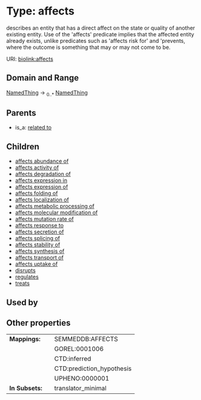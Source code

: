 
# Type: affects


describes an entity that has a direct affect on the state or quality of another existing entity. Use of the 'affects' predicate implies that the affected entity already exists, unlike predicates such as 'affects risk for' and 'prevents, where the outcome is something that may or may not come to be.

URI: [biolink:affects](https://w3id.org/biolink/vocab/affects)


## Domain and Range

[NamedThing](NamedThing.md) ->  <sub>0..*</sub> [NamedThing](NamedThing.md)

## Parents

 *  is_a: [related to](related_to.md)

## Children

 *  [affects abundance of](affects_abundance_of.md)
 *  [affects activity of](affects_activity_of.md)
 *  [affects degradation of](affects_degradation_of.md)
 *  [affects expression in](affects_expression_in.md)
 *  [affects expression of](affects_expression_of.md)
 *  [affects folding of](affects_folding_of.md)
 *  [affects localization of](affects_localization_of.md)
 *  [affects metabolic processing of](affects_metabolic_processing_of.md)
 *  [affects molecular modification of](affects_molecular_modification_of.md)
 *  [affects mutation rate of](affects_mutation_rate_of.md)
 *  [affects response to](affects_response_to.md)
 *  [affects secretion of](affects_secretion_of.md)
 *  [affects splicing of](affects_splicing_of.md)
 *  [affects stability of](affects_stability_of.md)
 *  [affects synthesis of](affects_synthesis_of.md)
 *  [affects transport of](affects_transport_of.md)
 *  [affects uptake of](affects_uptake_of.md)
 *  [disrupts](disrupts.md)
 *  [regulates](regulates.md)
 *  [treats](treats.md)

## Used by


## Other properties

|  |  |  |
| --- | --- | --- |
| **Mappings:** | | SEMMEDDB:AFFECTS |
|  | | GOREL:0001006 |
|  | | CTD:inferred |
|  | | CTD:prediction_hypothesis |
|  | | UPHENO:0000001 |
| **In Subsets:** | | translator_minimal |

